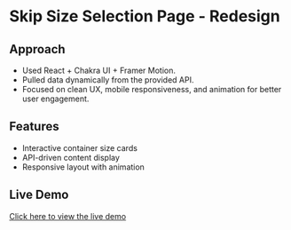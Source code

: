 # Skip Size Selection Page - Redesign

##  Approach
- Used React + Chakra UI + Framer Motion.
- Pulled data dynamically from the provided API.
- Focused on clean UX, mobile responsiveness, and animation for better user engagement.

##  Features
- Interactive container size cards
- API-driven content display
- Responsive layout with animation

##  Live Demo  
[Click here to view the live demo](https://skip-size-selector.vercel.app)
